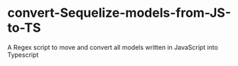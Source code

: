 # convert-Sequelize-models-from-JS-to-TS
A Regex script to move and convert all models written in JavaScript into Typescript
